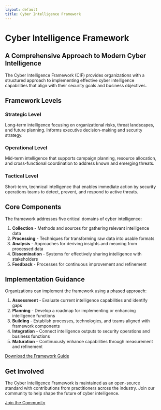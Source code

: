 ```yaml
---
layout: default
title: Cyber Intelligence Framework
---
```


# Cyber Intelligence Framework

<div class="cyber-container">
  <h2>A Comprehensive Approach to Modern Cyber Intelligence</h2>
  <p>The Cyber Intelligence Framework (CIF) provides organizations with a structured approach to implementing effective cyber intelligence capabilities that align with their security goals and business objectives.</p>
</div>

## Framework Levels

<div class="framework-levels">
  <div class="level strategic">
    <h3>Strategic Level</h3>
    <p>Long-term intelligence focusing on organizational risks, threat landscapes, and future planning. Informs executive decision-making and security strategy.</p>
  </div>
  
  <div class="level operational">
    <h3>Operational Level</h3>
    <p>Mid-term intelligence that supports campaign planning, resource allocation, and cross-functional coordination to address known and emerging threats.</p>
  </div>
  
  <div class="level tactical">
    <h3>Tactical Level</h3>
    <p>Short-term, technical intelligence that enables immediate action by security operations teams to detect, prevent, and respond to active threats.</p>
  </div>
</div>

## Core Components

The framework addresses five critical domains of cyber intelligence:

1. **Collection** - Methods and sources for gathering relevant intelligence data
2. **Processing** - Techniques for transforming raw data into usable formats
3. **Analysis** - Approaches for deriving insights and meaning from processed data
4. **Dissemination** - Systems for effectively sharing intelligence with stakeholders
5. **Feedback** - Processes for continuous improvement and refinement

## Implementation Guidance

Organizations can implement the framework using a phased approach:

1. **Assessment** - Evaluate current intelligence capabilities and identify gaps
2. **Planning** - Develop a roadmap for implementing or enhancing intelligence functions
3. **Building** - Establish processes, technologies, and teams aligned with framework components
4. **Integration** - Connect intelligence outputs to security operations and business functions
5. **Maturation** - Continuously enhance capabilities through measurement and refinement

<a href="#" class="cta-button">Download the Framework Guide</a>

## Get Involved

The Cyber Intelligence Framework is maintained as an open-source standard with contributions from practitioners across the industry. Join our community to help shape the future of cyber intelligence.

<a href="/join" class="cta-button">Join the Community</a> 